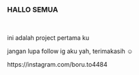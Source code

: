 <h3>HALLO SEMUA</h3>
<br>
<p>ini adalah project pertama ku</p>
<p>jangan lupa follow ig aku yah, terimakasih ☺</p>
https://instagram.com/boru.to4484
